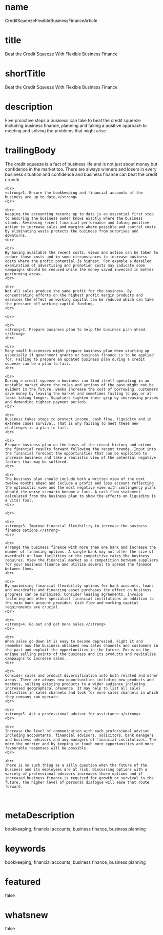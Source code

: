 # name
CreditSqueezeFlexibleBusinessFinanceArticle

# title
Beat the Credit Squeeze With Flexible Business Finance

# shortTitle
Beat the Credit Squeeze With Flexible Business Finance

# description
<span>Five proactive steps a business can take to beat the credit squeeze including business finance, planning and taking a positive approach to meeting and solving the problems that might arise.</span>

# trailingBody
<p>
    The credit squeeze is a fact of business life and is not just about money but confidence in the market too. There are always winners and losers in every business situation and confidence and business finance can beat the credit crunch.
    <br>
     
    <br>
    <strong>1. Ensure the bookkeeping and financial accounts of the business are up to date.</strong>
    <br>
     
    <br>
    Keeping the accounting records up to date is an essential first step to ensuring the business owner knows exactly where the business stands. Reviewing recent financial performance and taking positive action to increase sales and margins where possible and control costs by eliminating waste protects the business from surprises and downturns.
    <br>
     
    <br>
    By having available the recent costs, views and action can be taken to reduce those costs and in some circumstances to increase business costs where the profit potential is highest. For example a detailed examination of advertising and promotion costs may indicate some campaigns should be reduced while the money saved invested in better performing areas.
    <br>
     
    <br>
    Not all sales produce the same profit for the business. By concentrating efforts on the highest profit margin products and services the effect on working capital can be reduced which can take the pressure off working capital funding.
    <br>
     
    <br>
     
    <br>
    <strong>2. Prepare business plan to help the business plan ahead.</strong>
    <br>
     
    <br>
    Many small businesses might prepare business plan when starting up especially if government grants or business finance is to be applied for. Failing to prepare an updated business plan during a credit squeeze can be a plan to fail.
    <br>
     
    <br>
    During a credit squeeze a business can find itself operating in an unstable market where the rules and actions of the past might not be evident in the future. Banks increase the cost of borrowing, customers save money by leaving the market and sometimes failing to pay or at least taking longer. Suppliers tighten their grip by increasing prices and demanding tighter payment periods.
    <br>
     
    <br>
    Business takes steps to protect income, cash flow, liquidity and in extreme cases survival. That is why failing to meet these new challenges is a plan to fail.
    <br>
     
    <br>
    Prepare business plan on the basis of the recent history and extend the financial results forward following the recent trends. Input into the financial forecast the opportunities that can be exploited to increase business and take a realistic view of the potential negative factors that may be suffered.
    <br>
     
    <br>
    The business plan should include both a written view of the next twelve months ahead and include a profit and loss account reflecting the optimistic view and the most negative view with contingency plans should the worse scenario become a fact. A cash flow statement calculated from the business plan to show the effects on liquidity is a vital tool.
    <br>
     
    <br>
     
    <br>
    <strong>3. Improve financial flexibility to increase the business finance options.</strong>
    <br>
     
    <br>
    Arrange the business finance with more than one bank and increase the number of financing options. A single bank may not offer the size of overdraft or loan facilities or the competitive rates the business requires. View the financial market as a competition between suppliers for your business finance and utilise several to spread the finance between them.
    <br>
     
    <br>
    By maximising financial flexibility options for bank accounts, loans and overdrafts and financing asset purchases the effect on business progress can be minimised. Consider leasing agreements, invoice factoring and other specialist financial institutions in addition to the main bank account provider. Cash flow and working capital requirements are crucial.
    <br>
     
    <br>
    <strong>4. Go out and get more sales.</strong>
    <br>
     
    <br>
    When sales go down it is easy to become depressed. Fight it and remember how the business obtained new sales channels and customers in the past and exploit the opportunities in the future. Focus on the unique selling points of the business and its products and revitalise campaigns to increase sales.
    <br>
     
    <br>
    Consider sales and product diversification into both related and other areas. There are always new opportunities including new products and markets, selling existing products to a wider audience including increased geographical presence. It may help to list all sales activities in sales channels and look for more sales channels in which they company can operate.
    <br>
     
    <br>
    <strong>5. Ask a professional advisor for assistance.</strong>
    <br>
     
    <br>
    Increase the level of communication with each professional advisor including accountants, financial advisors, solicitors, bank managers and business advisors and any managers of financial institutions. The more the merrier and by keeping in touch more opportunities and more favourable responses will be possible.
    <br>
     
    <br>
    There is no such thing as a silly question when the future of the business and its employees are at risk. Discussing options with a variety of professional advisors increases those options and if increased business finance is required for growth or survival in the future, the higher level of personal dialogue will ease that route forward.
</p>
<p>
    <strong>
        <br>
    </strong>
</p>


# metaDescription
bookkeeping, financial accounts, business finance, business planning

# keywords
bookkeeping, financial accounts, business finance, business planning

# featured
false

# whatsnew
false
